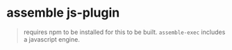 # assemble js-plugin

> requires npm to be installed for this to be built. `assemble-exec` includes a
> javascript engine.

